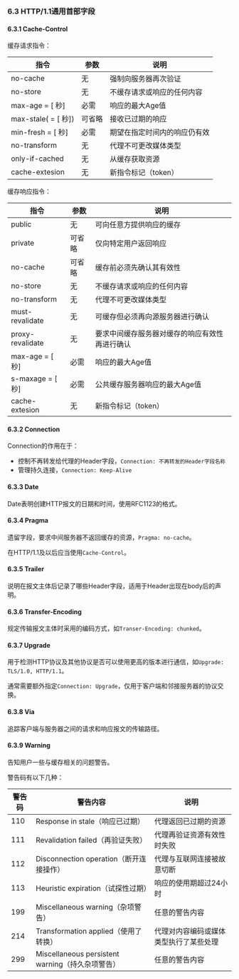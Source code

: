 ### 6.3 HTTP/1.1通用首部字段

#### 6.3.1 Cache-Control

缓存请求指令：

| 指令                | 参数   | 说明                         |
| ------------------- | ------ | ---------------------------- |
| no-cache            | 无     | 强制向服务器再次验证         |
| no-store            | 无     | 不缓存请求或响应的任何内容   |
| max-age = [ 秒]     | 必需   | 响应的最大Age值              |
| max-stale( = [ 秒]) | 可省略 | 接收已过期的响应             |
| min-fresh = [ 秒]   | 必需   | 期望在指定时间内的响应仍有效 |
| no-transform        | 无     | 代理不可更改媒体类型         |
| only-if-cached      | 无     | 从缓存获取资源               |
| cache-extesion      | 无     | 新指令标记（token）          |

缓存响应指令：

| 指令             | 参数   | 说明                                           |
| ---------------- | ------ | ---------------------------------------------- |
| public           | 无     | 可向任意方提供响应的缓存                       |
| private          | 可省略 | 仅向特定用户返回响应                           |
| no-cache         | 可省略 | 缓存前必须先确认其有效性                       |
| no-store         | 无     | 不缓存请求或响应的任何内容                     |
| no-transform     | 无     | 代理不可更改媒体类型                           |
| must-revalidate  | 无     | 可缓存但必须再向源服务器进行确认               |
| proxy-revalidate | 无     | 要求中间缓存服务器对缓存的响应有效性再进行确认 |
| max-age = [ 秒]  | 必需   | 响应的最大Age值                                |
| s-maxage = [ 秒] | 必需   | 公共缓存服务器响应的最大Age值                  |
| cache-extesion   | 无     | 新指令标记（token）                            |



#### 6.3.2 Connection

Connection的作用在于：

- 控制不再转发给代理的Header字段，`Connection: 不再转发的Header字段名称`
- 管理持久连接，`Connection: Keep-Alive`



#### 6.3.3 Date

Date表明创建HTTP报文的日期和时间，使用RFC1123的格式。



#### 6.3.4 Pragma

遗留字段，要求中间服务器不返回缓存的资源，`Pragma: no-cache`。

在HTTP/1.1及以后应当使用`Cache-Control`。



#### 6.3.5 Trailer

说明在报文主体后记录了哪些Header字段，适用于Header出现在body后的声明。



#### 6.3.6 Transfer-Encoding

规定传输报文主体时采用的编码方式，如`Transer-Encoding: chunked`。



#### 6.3.7 Upgrade

用于检测HTTP协议及其他协议是否可以使用更高的版本进行通信，如`Upgrade: TLS/1.0, HTTP/1.1`。

通常需要额外指定`Connection: Upgrade`，仅用于客户端和邻接服务器的协议交换。



#### 6.3.8 Via

追踪客户端与服务器之间的请求和响应报文的传输路径。



#### 6.3.9 Warning

告知用户一些与缓存相关的问题警告。

警告码有以下几种：

| 警告码 | 警告内容                                         | 说明                                   |
| ------ | ------------------------------------------------ | -------------------------------------- |
| 110    | Response in stale（响应已过期）                  | 代理返回已过期的资源                   |
| 111    | Revalidation failed（再验证失败）                | 代理再验证资源有效性时失败             |
| 112    | Disconnection operation（断开连接操作）          | 代理与互联网连接被故意切断             |
| 113    | Heuristic expiration（试探性过期）               | 响应的使用期超过24小时                 |
| 199    | Miscellaneous warning（杂项警告）                | 任意的警告内容                         |
| 214    | Transformation applied（使用了转换）             | 代理对内容编码或媒体类型执行了某些处理 |
| 299    | Miscellaneous persistent warning（持久杂项警告） | 任意的警告内容                         |



 

